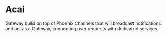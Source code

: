# Acai

Gateway build on top of Phoenix Channels that will broadcast notifications and act as a Gateway, connecting user requests with dedicated services